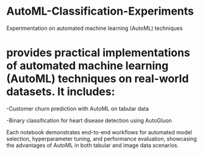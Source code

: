# AutoML-Classification-Experiments
Experimentation on automated machine learning (AutoML) techniques 

# provides practical implementations of automated machine learning (AutoML) techniques on real-world datasets. It includes:

-Customer churn prediction with AutoML on tabular data

-Binary classification for heart disease detection using AutoGluon

Each notebook demonstrates end-to-end workflows for automated model selection, hyperparameter tuning, and performance evaluation, showcasing the advantages of AutoML in both tabular and image data scenarios.
